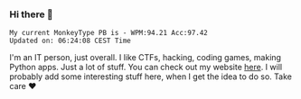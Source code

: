 ### Hi there 👋
<!-- PB START -->
```
My current MonkeyType PB is - WPM:94.21 Acc:97.42
Updated on: 06:24:08 CEST Time
```
<!-- PB END -->
I'm an IT person, just overall. I like CTFs, hacking, coding games, making Python apps. Just a lot of stuff.
You can check out my website [here](https://skill3472.github.io/).
I will probably add some interesting stuff here, when I get the idea to do so. Take care ❤️
